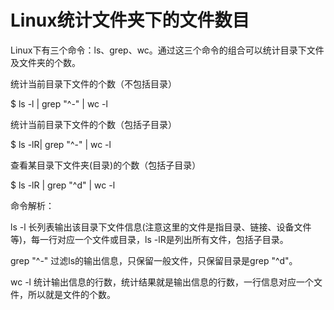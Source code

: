 # Linux统计文件夹下的文件数目

Linux下有三个命令：ls、grep、wc。通过这三个命令的组合可以统计目录下文件及文件夹的个数。

统计当前目录下文件的个数（不包括目录）

$ ls -l | grep "^-" | wc -l


统计当前目录下文件的个数（包括子目录）

$ ls -lR| grep "^-" | wc -l


查看某目录下文件夹(目录)的个数（包括子目录）

$ ls -lR | grep "^d" | wc -l

命令解析：

ls -l
长列表输出该目录下文件信息(注意这里的文件是指目录、链接、设备文件等)，每一行对应一个文件或目录，ls -lR是列出所有文件，包括子目录。

grep "^-"
过滤ls的输出信息，只保留一般文件，只保留目录是grep "^d"。

wc -l
统计输出信息的行数，统计结果就是输出信息的行数，一行信息对应一个文件，所以就是文件的个数。
